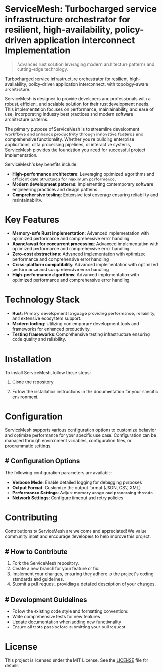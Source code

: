 <!-- fallback_ServiceMesh_20250804194511_95125 -->

# ServiceMesh: Turbocharged service infrastructure orchestrator for resilient, high-availability, policy-driven application interconnect Implementation
> Advanced rust solution leveraging modern architecture patterns and cutting-edge technology.

Turbocharged service infrastructure orchestrator for resilient, high-availability, policy-driven application interconnect. with topology-aware architecture.

ServiceMesh is designed to provide developers and professionals with a robust, efficient, and scalable solution for their rust development needs. This implementation focuses on performance, maintainability, and ease of use, incorporating industry best practices and modern software architecture patterns.

The primary purpose of ServiceMesh is to streamline development workflows and enhance productivity through innovative features and comprehensive functionality. Whether you're building enterprise applications, data processing pipelines, or interactive systems, ServiceMesh provides the foundation you need for successful project implementation.

ServiceMesh's key benefits include:

* **High-performance architecture**: Leveraging optimized algorithms and efficient data structures for maximum performance.
* **Modern development patterns**: Implementing contemporary software engineering practices and design patterns.
* **Comprehensive testing**: Extensive test coverage ensuring reliability and maintainability.

# Key Features

* **Memory-safe Rust implementation**: Advanced implementation with optimized performance and comprehensive error handling.
* **Async/await for concurrent processing**: Advanced implementation with optimized performance and comprehensive error handling.
* **Zero-cost abstractions**: Advanced implementation with optimized performance and comprehensive error handling.
* **Cross-platform compatibility**: Advanced implementation with optimized performance and comprehensive error handling.
* **High-performance algorithms**: Advanced implementation with optimized performance and comprehensive error handling.

# Technology Stack

* **Rust**: Primary development language providing performance, reliability, and extensive ecosystem support.
* **Modern tooling**: Utilizing contemporary development tools and frameworks for enhanced productivity.
* **Testing frameworks**: Comprehensive testing infrastructure ensuring code quality and reliability.

# Installation

To install ServiceMesh, follow these steps:

1. Clone the repository:


2. Follow the installation instructions in the documentation for your specific environment.

# Configuration

ServiceMesh supports various configuration options to customize behavior and optimize performance for your specific use case. Configuration can be managed through environment variables, configuration files, or programmatic settings.

## # Configuration Options

The following configuration parameters are available:

* **Verbose Mode**: Enable detailed logging for debugging purposes
* **Output Format**: Customize the output format (JSON, CSV, XML)
* **Performance Settings**: Adjust memory usage and processing threads
* **Network Settings**: Configure timeout and retry policies

# Contributing

Contributions to ServiceMesh are welcome and appreciated! We value community input and encourage developers to help improve this project.

## # How to Contribute

1. Fork the ServiceMesh repository.
2. Create a new branch for your feature or fix.
3. Implement your changes, ensuring they adhere to the project's coding standards and guidelines.
4. Submit a pull request, providing a detailed description of your changes.

## # Development Guidelines

* Follow the existing code style and formatting conventions
* Write comprehensive tests for new features
* Update documentation when adding new functionality
* Ensure all tests pass before submitting your pull request

# License

This project is licensed under the MIT License. See the [LICENSE](https://github.com/Coralnws/ServiceMesh/blob/main/LICENSE) file for details.
